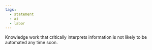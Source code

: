 ```yaml
---
tags: 
  - statement
  - ai
  - labor
---
```

Knowledge work that critically interprets information is not likely to be automated any time soon.